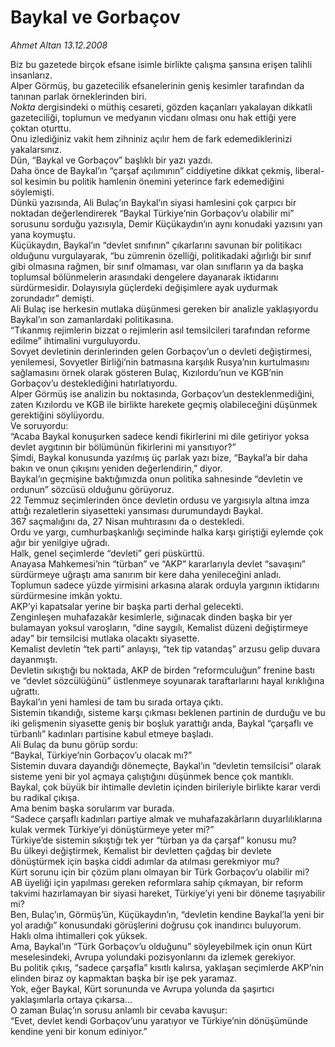 # Baykal ve Gorbaçov

*Ahmet Altan 13.12.2008*

<div class="yazi">Biz bu gazetede birçok efsane isimle birlikte çalışma şansına erişen talihli insanlarız. <br/>Alper Görmüş, bu gazetecilik efsanelerinin geniş kesimler tarafından da tanınan parlak örneklerinden biri.<i> <br/>Nokta</i> dergisindeki o müthiş cesareti, gözden kaçanları yakalayan dikkatli gazeteciliği, toplumun ve medyanın vicdanı olması onu hak ettiği yere çoktan oturttu. <br/>Onu izlediğiniz vakit hem zihniniz açılır hem de fark edemediklerinizi yakalarsınız. <br/>Dün, “Baykal ve Gorbaçov” başlıklı bir yazı yazdı. <br/>Daha önce de Baykal’ın “çarşaf açılımının” ciddiyetine dikkat çekmiş, liberal-sol kesimin bu politik hamlenin önemini yeterince fark edemediğini söylemişti. <br/>Dünkü yazısında, Ali Bulaç’ın Baykal’ın siyasi hamlesini çok çarpıcı bir noktadan değerlendirerek “Baykal Türkiye’nin Gorbaçov’u olabilir mi” sorusunu sorduğu yazısıyla, Demir Küçükaydın’ın aynı konudaki yazısını yan yana koymuştu. <br/>Küçükaydın, Baykal’ın “devlet sınıfının” çıkarlarını savunan bir politikacı olduğunu vurgulayarak, “bu zümrenin özelliği, politikadaki ağırlığı bir sınıf gibi olmasına rağmen, bir sınıf olmaması, var olan sınıfların ya da başka toplumsal bölünmelerin arasındaki dengelere dayanarak iktidarını sürdürmesidir. Dolayısıyla güçlerdeki değişimlere ayak uydurmak zorundadır” demişti. <br/>Ali Bulaç ise herkesin mutlaka düşünmesi gereken bir analizle yaklaşıyordu Baykal’ın son zamanlardaki politikasına. <br/>“Tıkanmış rejimlerin bizzat o rejimlerin asıl temsilcileri tarafından reforme edilme” ihtimalini vurguluyordu. <br/>Sovyet devletinin derinlerinden gelen Gorbaçov’un o devleti değiştirmesi, yenilemesi, Sovyetler Birliği’nin batmasına karşılık Rusya’nın kurtulmasını sağlamasını örnek olarak gösteren Bulaç, Kızılordu’nun ve KGB’nin Gorbaçov’u desteklediğini hatırlatıyordu. <br/>Alper Görmüş ise analizin bu noktasında, Gorbaçov’un desteklenmediğini, zaten Kızılordu ve KGB ile birlikte harekete geçmiş olabileceğini düşünmek gerektiğini söylüyordu. <br/>Ve soruyordu: <br/>“Acaba Baykal konuşurken sadece kendi fikirlerini mi dile getiriyor yoksa devlet aygıtının bir bölümünün fikirlerini mi yansıtıyor?” <br/>Şimdi, Baykal konusunda yazılmış üç parlak yazı bize, “Baykal’a bir daha bakın ve onun çıkışını yeniden değerlendirin,” diyor. <br/>Baykal’ın geçmişine baktığımızda onun politika sahnesinde “devletin ve ordunun” sözcüsü olduğunu görüyoruz. <br/>22 Temmuz seçimlerinden önce devletin ordusu ve yargısıyla altına imza attığı rezaletlerin siyasetteki yansıması durumundaydı Baykal. <br/>367 saçmalığını da, 27 Nisan muhtırasını da o destekledi. <br/>Ordu ve yargı, cumhurbaşkanlığı seçiminde halka karşı giriştiği eylemde çok ağır bir yenilgiye uğradı. <br/>Halk, genel seçimlerde “devleti” geri püskürttü. <br/>Anayasa Mahkemesi’nin “türban” ve “AKP” kararlarıyla devlet “savaşını” sürdürmeye uğraştı ama sanırım bir kere daha yenileceğini anladı. <br/>Toplumun sadece yüzde yirmisini arkasına alarak orduyla yargının iktidarını sürdürmesine imkân yoktu. <br/>AKP’yi kapatsalar yerine bir başka parti derhal gelecekti. <br/>Zenginleşen muhafazakâr kesimlerle, sığınacak dinden başka bir yer bulamayan yoksul varoşların, “dine saygılı, Kemalist düzeni değiştirmeye aday” bir temsilcisi mutlaka olacaktı siyasette. <br/>Kemalist devletin “tek parti” anlayışı, “tek tip vatandaş” arzusu gelip duvara dayanmıştı. <br/>Devletin sıkıştığı bu noktada, AKP de birden “reformculuğun” frenine bastı ve “devlet sözcülüğünü” üstlenmeye soyunarak taraftarlarını hayal kırıklığına uğrattı. <br/>Baykal’ın yeni hamlesi de tam bu sırada ortaya çıktı. <br/>Sistemin tıkandığı, sisteme karşı çıkması beklenen partinin de durduğu ve bu iki gelişmenin siyasette geniş bir boşluk yarattığı anda, Baykal “çarşaflı ve türbanlı” kadınları partisine kabul etmeye başladı. <br/>Ali Bulaç da bunu görüp sordu: <br/>“Baykal, Türkiye’nin Gorbaçov’u olacak mı?” <br/>Sistemin duvara dayandığı dönemeçte, Baykal’ın “devletin temsilcisi” olarak sisteme yeni bir yol açmaya çalıştığını düşünmek bence çok mantıklı. <br/>Baykal, çok büyük bir ihtimalle devletin içinden birileriyle birlikte karar verdi bu radikal çıkışa. <br/>Ama benim başka sorularım var burada. <br/>“Sadece çarşaflı kadınları partiye almak ve muhafazakârların duyarlılıklarına kulak vermek Türkiye’yi dönüştürmeye yeter mi?” <br/>Türkiye’de sistemin sıkıştığı tek yer “türban ya da çarşaf” konusu mu? <br/>Bu ülkeyi değiştirmek, Kemalist bir devletten çağdaş bir devlete dönüştürmek için başka ciddi adımlar da atılması gerekmiyor mu? <br/>Kürt sorunu için bir çözüm planı olmayan bir Türk Gorbaçov’u olabilir mi? <br/>AB üyeliği için yapılması gereken reformlara sahip çıkmayan, bir reform takvimi hazırlamayan bir siyasi hareket, Türkiye’yi yeni bir döneme taşıyabilir mi? <br/>Ben, Bulaç’ın, Görmüş’ün, Küçükaydın’ın, “devletin kendine Baykal’la yeni bir yol aradığı” konusundaki görüşlerini doğrusu çok inandırıcı buluyorum. <br/>Haklı olma ihtimalleri çok yüksek. <br/>Ama, Baykal’ın “Türk Gorbaçov’u olduğunu” söyleyebilmek için onun Kürt meselesindeki, Avrupa yolundaki pozisyonlarını da izlemek gerekiyor. <br/>Bu politik çıkış, “sadece çarşafla” kısıtlı kalırsa, yaklaşan seçimlerde AKP’nin elinden biraz oy kapmaktan başka bir işe pek yaramaz. <br/>Yok, eğer Baykal, Kürt sorununda ve Avrupa yolunda da şaşırtıcı yaklaşımlarla ortaya çıkarsa... <br/>O zaman Bulaç’ın sorusu anlamlı bir cevaba kavuşur: <br/>“Evet, devlet kendi Gorbaçov’unu yaratıyor ve Türkiye’nin dönüşümünde kendine yeni bir konum ediniyor.” </div>
